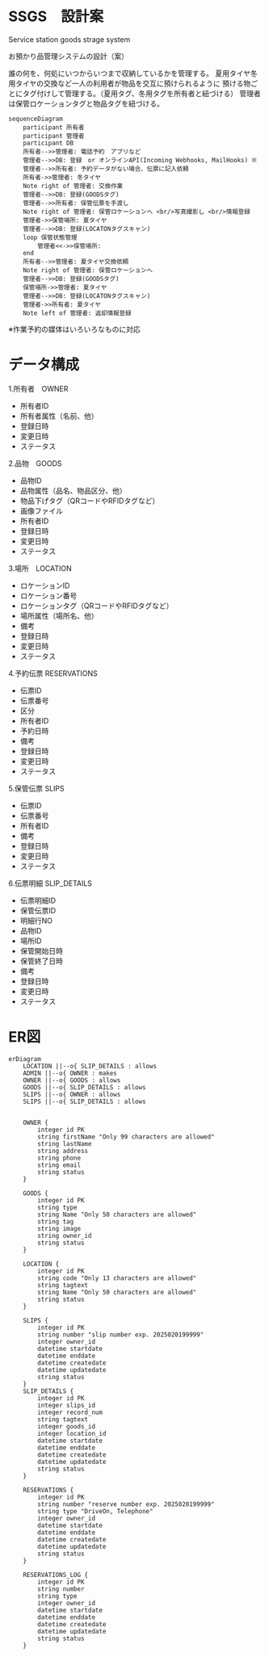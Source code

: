 # SSGS　設計案
Service station goods strage system

お預かり品管理システムの設計（案）

誰の何を、何処にいつからいつまで収納しているかを管理する。
夏用タイヤ冬用タイヤの交換など一人の利用者が物品を交互に預けられるように
預ける物ごとにタグ付けして管理する。（夏用タグ、冬用タグを所有者と紐づける）
管理者は保管ロケーションタグと物品タグを紐づける。

```mermaid
sequenceDiagram
    participant 所有者
    participant 管理者
    participant DB
    所有者-->>管理者: 電話予約　アプリなど
    管理者-->>DB: 登録　or オンラインAPI(Incoming Webhooks, MailHooks) ※
    管理者-->>所有者: 予約データがない場合、伝票に記入依頼
    所有者->>管理者: 冬タイヤ
    Note right of 管理者: 交換作業
    管理者-->>DB: 登録(GOODSタグ)
    管理者-->>所有者: 保管伝票を手渡し
    Note right of 管理者: 保管ロケーションへ <br/>写真撮影し <br/>情報登録
    管理者->>保管場所: 夏タイヤ
    管理者-->>DB: 登録(LOCATONタグスキャン)
    loop 保管状態管理
        管理者<<->>保管場所: 
    end
    所有者-->>管理者: 夏タイヤ交換依頼
    Note right of 管理者: 保管ロケーションへ
    管理者-->>DB: 登録(GOODSタグ)
    保管場所->>管理者: 夏タイヤ
    管理者-->>DB: 登録(LOCATONタグスキャン)
    管理者->>所有者: 夏タイヤ
    Note left of 管理者: 返却情報登録
```
※作業予約の媒体はいろいろなものに対応

# データ構成

1.所有者　OWNER
* 所有者ID
* 所有者属性（名前、他）
* 登録日時
* 変更日時
* ステータス
  
2.品物　GOODS
* 品物ID
* 品物属性（品名、物品区分、他）
* 物品下げタグ（QRコードやRFIDタグなど）
* 画像ファイル
* 所有者ID
* 登録日時
* 変更日時
* ステータス
  
3.場所　LOCATION
* ロケーションID
* ロケーション番号
* ロケーションタグ（QRコードやRFIDタグなど）
* 場所属性（場所名、他）
* 備考
* 登録日時
* 変更日時
* ステータス
  
4.予約伝票 RESERVATIONS
* 伝票ID
* 伝票番号
* 区分
* 所有者ID
* 予約日時
* 備考
* 登録日時
* 変更日時
* ステータス
  
5.保管伝票 SLIPS
* 伝票ID
* 伝票番号
* 所有者ID
* 備考
* 登録日時
* 変更日時
* ステータス

6.伝票明細 SLIP_DETAILS
* 伝票明細ID
* 保管伝票ID
* 明細行NO
* 品物ID
* 場所ID
* 保管開始日時
* 保管終了日時
* 備考
* 登録日時
* 変更日時
* ステータス

# ER図
```mermaid
erDiagram
    LOCATION ||--o{ SLIP_DETAILS : allows
    ADMIN ||--o{ OWNER : makes
    OWNER ||--o{ GOODS : allows
    GOODS ||--o{ SLIP_DETAILS : allows
    SLIPS ||--o{ OWNER : allows
    SLIPS ||--o{ SLIP_DETAILS : allows

  
    OWNER {
        integer id PK
        string firstName "Only 99 characters are allowed"
        string lastName
        string address
        string phone
        string email
        string status
    }

    GOODS {
        integer id PK
        string type
        string Name "Only 50 characters are allowed"
        string tag 
        string image
        string owner_id
        string status
    }
  
    LOCATION {
        integer id PK
        string code "Only 13 characters are allowed"
        string tagtext
        string Name "Only 50 characters are allowed"
        string status
    }

    SLIPS {
        integer id PK
        string number "slip number exp. 2025020199999"
        integer owner_id
        datetime startdate
        datetime enddate
        datetime createdate
        datetime updatedate
        string status
    }
    SLIP_DETAILS {
        integer id PK
        integer slips_id
        integer record_num
        string tagtext
        integer goods_id
        integer location_id
        datetime startdate
        datetime enddate
        datetime createdate
        datetime updatedate
        string status
    }

    RESERVATIONS {
        integer id PK
        string number "reserve number exp. 2025020199999"
        string type "DriveOn, Telephone"
        integer owner_id
        datetime startdate
        datetime enddate
        datetime createdate
        datetime updatedate
        string status
    }

    RESERVATIONS_LOG {
        integer id PK
        string number
        string type
        integer owner_id
        datetime startdate
        datetime enddate
        datetime createdate
        datetime updatedate
        string status
    }
```






